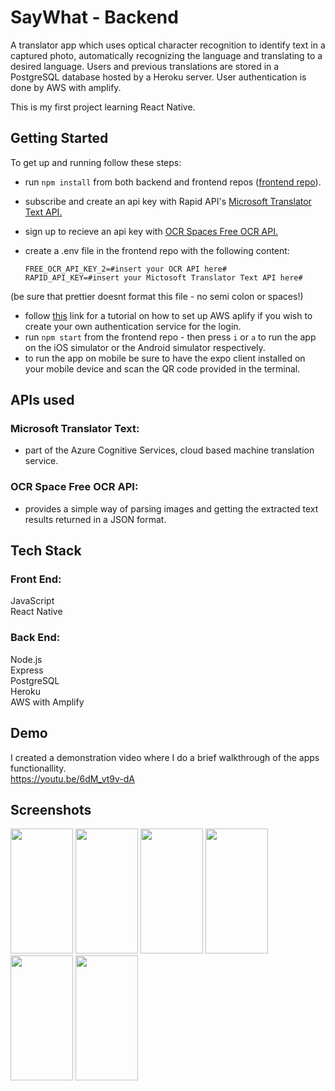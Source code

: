 # SayWhat - Backend
A translator app which uses optical character recognition to identify text in a captured photo, automatically recognizing the language and translating to a desired language. Users and previous translations are stored in a PostgreSQL database hosted by a Heroku server. User authentication is done by AWS with amplify.

This is my first project learning React Native.

## Getting Started
To get up and running follow these steps: 
* run `npm install` from both backend and frontend repos (<a href="https://github.com/Mr-Richards/SayWhat-Frontend" target="_blank" rel="noreferrer">frontend repo<a />).
* subscribe and create an api key with Rapid API's <a href="https://rapidapi.com/microsoft-azure-org-microsoft-cognitive-services/api/microsoft-translator-text/" target="_blank" rel="noreferrer">Microsoft Translator Text API. <a /> 
* sign up to recieve an api key with <a href="https://ocr.space/ocrapi" target="_blank" rel="noreferrer">OCR Spaces Free OCR API. <a />
* create a .env file in the frontend repo with the following content:
  
      FREE_OCR_API_KEY_2=#insert your OCR API here#
      RAPID_API_KEY=#insert your Mictosoft Translator Text API here#

(be sure that prettier doesnt format this file - no semi colon or spaces!)
  
* follow <a href="" target="_blank" rel="noreferrer">this<a /> link for a tutorial on how to set up AWS aplify if you wish to create your own authentication service for the login.
* run `npm start` from the frontend repo - then press `i` or `a` to run the app on the iOS simulator or the Android simulator respectively.
* to run the app on mobile be sure to have the expo client installed on your mobile device and scan the QR code provided in the terminal.

## APIs used
### Microsoft Translator Text:
  * part of the Azure Cognitive Services, cloud based machine translation service.
  
### OCR Space Free OCR API:
  * provides a simple way of parsing images and getting the extracted text results returned in a JSON format.
  
## Tech Stack
### Front End:
JavaScript <br />
React Native

### Back End:
Node.js <br />
Express <br />
PostgreSQL <br />
Heroku <br />
AWS with Amplify 

## Demo
I created a demonstration video where I do a brief walkthrough of the apps functionallity. <br />
https://youtu.be/6dM_vt9v-dA

## Screenshots
<img src="https://user-images.githubusercontent.com/100375389/178104080-9cd298c9-9251-45e0-a393-30449eb37097.PNG" width="100" height="200" /> <img src="https://user-images.githubusercontent.com/100375389/178104088-2233ebfc-1771-4965-a454-f57ec45a63bd.PNG" width="100" height="200" /> <img src="https://user-images.githubusercontent.com/100375389/178104568-5ab2bc14-5897-42b1-9e30-cef29d727570.PNG" width="100" height="200" /> <img src="https://user-images.githubusercontent.com/100375389/178104126-5d0d6d8f-cfa9-462a-971c-d652f80c763e.PNG" width="100" height="200" /> <img src="https://user-images.githubusercontent.com/100375389/178104131-e513c8d2-fa0c-4fa4-bdcc-dab4a3ae0ddd.PNG" width="100" height="200" /> <img src="https://user-images.githubusercontent.com/100375389/178104137-a4a74113-fef1-4410-9a4f-be97c151e7dc.PNG" width="100" height="200" />
